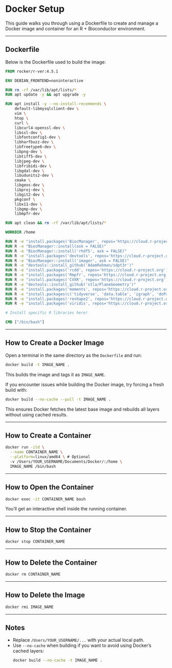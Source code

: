 # Docker Setup

This guide walks you through using a Dockerfile to create and manage a Docker image and container for an R + Bioconductor environment.

---

## Dockerfile

Below is the Dockerfile used to build the image:

```dockerfile
FROM rocker/r-ver:4.5.1

ENV DEBIAN_FRONTEND=noninteractive

RUN rm -rf /var/lib/apt/lists/*
RUN apt update -y && apt upgrade -y

RUN apt install -y --no-install-recommends \
    default-libmysqlclient-dev \
    vim \
    htop \
    curl \
    libcurl4-openssl-dev \
    libssl-dev \
    libfontconfig1-dev \
    libharfbuzz-dev \
    libfreetype6-dev \
    libpng-dev \
    libtiff5-dev \
    libjpeg-dev \
    libfribidi-dev \
    libgdal-dev \
    libudunits2-dev \
    cmake \
    libgeos-dev \
    libproj-dev \
    libgit2-dev \
    pkgconf \
    libx11-dev \
    libgmp-dev \
    libmpfr-dev

RUN apt clean && rm -rf /var/lib/apt/lists/*

WORKDIR /home

RUN R -e "install.packages('BiocManager', repos='https://cloud.r-project.org')"
RUN R -e "BiocManager::install(ask = FALSE)"
RUN R -e "BiocManager::install('rhdf5', ask = FALSE)"
RUN R -e "install.packages('devtools', repos='https://cloud.r-project.org')"
RUN R -e "BiocManager::install('imager', ask = FALSE)"
RUN R -e "devtools::install_github('AdamRahman/sdpt3r')"
RUN R -e "install.packages('rcdd', repos='https://cloud.r-project.org')"
RUN R -e "install.packages('Rmpfr', repos='https://cloud.r-project.org')"
RUN R -e "install.packages('CVXR', repos='https://cloud.r-project.org')"
RUN R -e "devtools::install_github('stla/PlaneGeometry')"
RUN R -e "install.packages('moments', repos='https://cloud.r-project.org')"
RUN R -e "install.packages(c('tidyverse', 'data.table', 'igraph', 'doParallel', 'foreach', 'MetBrewer', 'raster', 'rgl', 'rayshader', 'sf'), repos='https://cloud.r-project.org')"
RUN R -e "install.packages('reshape2', repos='https://cloud.r-project.org')"
RUN R -e "install.packages('viridis', repos='https://cloud.r-project.org')"

# Install specific R libraries here!

CMD ["/bin/bash"]
```

---

## How to Create a Docker Image

Open a terminal in the same directory as the `Dockerfile` and run:

```bash
docker build -t IMAGE_NAME .
```

This builds the image and tags it as `IMAGE_NAME`.

If you encounter issues while building the Docker image, try forcing a fresh build with:

```bash
docker build --no-cache --pull -t IMAGE_NAME .
```
This ensures Docker fetches the latest base image and rebuilds all layers without using cached results.

---

## How to Create a Container

```bash
docker run -itd \
  --name CONTAINER_NAME \
  --platform=linux/amd64 \ # Optional
  -v /Users/YOUR_USERNAME/Documents/Docker/:/home \
  IMAGE_NAME /bin/bash
```

---

## How to Open the Container

```bash
docker exec -it CONTAINER_NAME bash
```

You’ll get an interactive shell inside the running container.

---

## How to Stop the Container

```bash
docker stop CONTAINER_NAME
```

---

## How to Delete the Container

```bash
docker rm CONTAINER_NAME
```

---

## How to Delete the Image

```bash
docker rmi IMAGE_NAME
```

---

## Notes

- Replace `/Users/YOUR_USERNAME/...` with your actual local path.
- Use `--no-cache` when building if you want to avoid using Docker’s cached layers:
  ```bash
  docker build --no-cache -t IMAGE_NAME .
  ```

